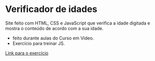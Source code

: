# Verificador de idades
Site feito com HTML, CSS e JavaScript que verifica a idade digitada e mostra o conteúdo de acordo com a sua idade.

- feito durante aulas do Curso em Video.
- Exercício para treinar JS.

[Link para o exercício](https://leonardosaes.github.io/Verificador-idade/) 
